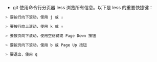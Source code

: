* git 使用命令行分页器 less 浏览所有信息。以下是 less 的重要快捷键：

```bash
> 要按行向下滚动，使用 j 或 ↓

> 要按行向上滚动，使用 k 或 ↑

> 要按页向下滚动，使用空格键或 Page Down 按钮

> 要按页向下滚动，使用 b 或 Page Up 按钮

> 要退出，使用 q
```
